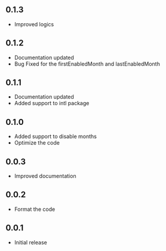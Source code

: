 ## 0.1.3

* Improved logics

## 0.1.2

* Documentation updated
* Bug Fixed for the firstEnabledMonth and lastEnabledMonth

## 0.1.1

* Documentation updated
* Added support to intl package 

## 0.1.0

* Added support to disable months
* Optimize the code

## 0.0.3

* Improved documentation

## 0.0.2

* Format the code

## 0.0.1

* Initial release

